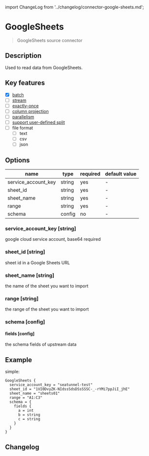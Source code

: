 import ChangeLog from '../changelog/connector-google-sheets.md';

# GoogleSheets

> GoogleSheets source connector

## Description

Used to read data from GoogleSheets.

## Key features

- [x] [batch](../../concept/connector-v2-features.md)
- [ ] [stream](../../concept/connector-v2-features.md)
- [ ] [exactly-once](../../concept/connector-v2-features.md)
- [ ] [column projection](../../concept/connector-v2-features.md)
- [ ] [parallelism](../../concept/connector-v2-features.md)
- [ ] [support user-defined split](../../concept/connector-v2-features.md)
- [ ] file format
  - [ ] text
  - [ ] csv
  - [ ] json

## Options

|        name         |  type  | required | default value |
|---------------------|--------|----------|---------------|
| service_account_key | string | yes      | -             |
| sheet_id            | string | yes      | -             |
| sheet_name          | string | yes      | -             |
| range               | string | yes      | -             |
| schema              | config | no       | -             |

### service_account_key [string]

google cloud service account, base64 required

### sheet_id [string]

sheet id in a Google Sheets URL

### sheet_name [string]

the name of the sheet you want to import

### range [string]

the range of the sheet you want to import

### schema [config]

#### fields [config]

the schema fields of upstream data

## Example

simple:

```hocon
GoogleSheets {
  service_account_key = "seatunnel-test"
  sheet_id = "1VI0DvyZK-NIdssSdsDSsSSSC-_-rYMi7ppJiI_jhE"
  sheet_name = "sheets01"
  range = "A1:C3"
  schema = {
    fields {
      a = int
      b = string
      c = string
    }
  }
}
```

## Changelog

<ChangeLog />
